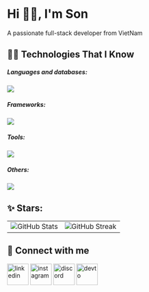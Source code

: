 <h1>Hi 👋🏼, I'm Son</h1>
<p>A passionate full-stack developer from VietNam</p>
<h2>🧑‍💻 Technologies That I Know</h2>
<h5>Languages and databases:</h5>
<a href="https://skillicons.dev">
    <img src="https://skillicons.dev/icons?i=cs,ts,postgres,mysql&perline=6">
</a>

<h5>Frameworks:</h5>
<a href="https://skillicons.dev">
    <img src="https://skillicons.dev/icons?i=dotnet,nextjs,angular,react&perline=6">
</a>

<h5>Tools:</h5>
<a href="https://skillicons.dev">
    <img src="https://skillicons.dev/icons?i=rider,webstorm,vscode,arduino,git,github,postman&perline=6">
</a>

<h5>Others:</h5>
<a href="https://skillicons.dev">
    <img src="https://skillicons.dev/icons?i=html,css,sass,tailwind,kafka,rabbitmq,docker,githubactions,firebase,azure,netlify,vercel&perline=6">
</a>
  
<br/>
<h2>✨ Stars:</h2>
<div align="center">
  <table>
    <tr>
      <!-- GitHub Stats -->
      <td>
        <img src="https://github-readme-stats.vercel.app/api?username=sonnh37&theme=neon&hide_border=true&include_all_commits=true&count_private=true" alt="GitHub Stats" />
      </td>
      <!-- GitHub Streak -->
      <td>
        <img src="https://nirzak-streak-stats.vercel.app/?user=sonnh37&theme=neon&hide_border=true" alt="GitHub Streak" />
      </td>
    </tr>
  </table>
</div>

<h2>🤝 Connect with me</h2>
<a href="https://www.linkedin.com/in/sonnhoang/" target="blank"><img align="center" src="https://user-images.githubusercontent.com/88904952/234979284-68c11d7f-1acc-4f0c-ac78-044e1037d7b0.png" alt="linkedin" height="50" width="50"></a>
<a href="https://www.instagram.com/_sonnhoang/" target="blank"><img align="center" src="https://user-images.githubusercontent.com/88904952/234981169-2dd1e58f-4b7e-468c-8213-034ba62156c3.png" alt="instagram" height="50" width="50"></a>
<a href="https://discord.com/invite/zKTh3B58/" target="blank"><img align="center" src="https://user-images.githubusercontent.com/88904952/234982627-019fd336-6248-453c-9b05-97c13fd1d207.png" alt="discord" height="50" width="50"></a>
<a href="https://dev.to/sonnhoang/" target="blank"><img align="center" src="https://skillicons.dev/icons?i=devto&theme=light" alt="devto" height="50" width="50"></a>


